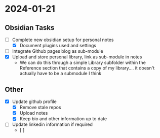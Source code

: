 
# 2024-01-21

## Obsidian Tasks

- [ ] Complete new obsidian setup for personal notes
	- [x] Document plugins used and settings
- [ ] Integrate Github pages blog as sub-module
- [x] Upload and store personal library, link as sub-module in notes
	- We can do this through a simple Library subfolder within the Reference section that contains a copy of my library.... it doesn't actually have to be a submodule I think

## Other 
- [x] Update github profile
	- [x] Remove stale repos
	- [x] Upload notes
	- [x] Keep bio and other information up to date
- [ ] Update linkedin information if required
	- [ ] 